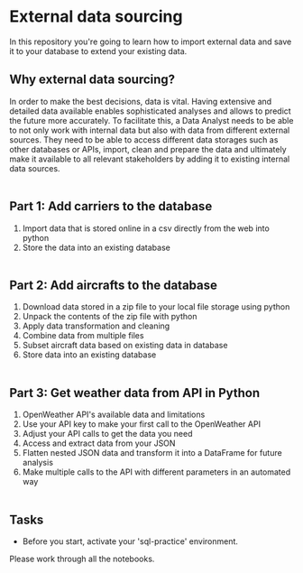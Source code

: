 
# External data sourcing
In this repository you're going to learn how to import external data and save it to your database to extend your existing data.

## Why external data sourcing?
In order to make the best decisions, data is vital. Having extensive and detailed data available enables sophisticated analyses and allows to predict the future more accurately. To facilitate this, a Data Analyst needs to be able to not only work with internal data but also with data from different external sources. They need to be able to access different data storages such as other databases or APIs, import, clean and prepare the data and ultimately make it available to all relevant stakeholders by adding it to existing internal data sources.
<br></br>
## Part 1: Add carriers to the database
1. Import data that is stored online in a csv directly from the web into python
2. Store the data into an existing database
<br></br>
## Part 2: Add aircrafts to the database
1. Download data stored in a zip file to your local file storage using python
2. Unpack the contents of the zip file with python
3. Apply data transformation and cleaning
4. Combine data from multiple files
5. Subset aircraft data based on existing data in database
6. Store data into an existing database
<br></br>
## Part 3: Get weather data from API in Python
1. OpenWeather API's available data and limitations
2. Use your API key to make your first call to the OpenWeather API
3. Adjust your API calls to get the data you need
4. Access and extract data from your JSON
5. Flatten nested JSON data and transform it into a DataFrame for future analysis
6. Make multiple calls to the API with different parameters in an automated way
<br></br>
## Tasks
- Before you start, activate your 'sql-practice' environment. 

Please work through all the notebooks.
<!--in this particular order:

{}> 

Keep in mind, you succeed better as a team. There are NO stupid questions! If you already feel comfortable with the concepts, you might even learn more from teaching them!

<!--**Find some help/support here**:

[](links)>

